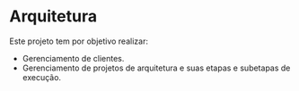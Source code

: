 # Arquitetura

Este projeto tem por objetivo realizar:

- Gerenciamento de clientes.
- Gerenciamento de projetos de arquitetura e suas etapas e subetapas de execução.
